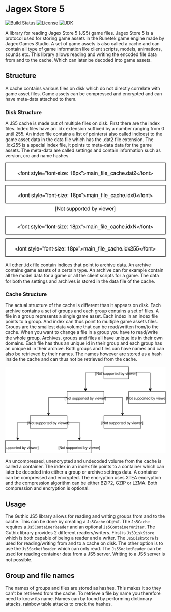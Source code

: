 # Jagex Store 5
[![Build Status](https://img.shields.io/travis/com/guthix/Jagex-Store-5?style=flat-square)](https://travis-ci.com/guthix/Jagex-Store-5)
[![License](https://img.shields.io/github/license/guthix/Jagex-Store-5?style=flat-square)](https://github.com/guthix/Jagex-Store-5/blob/master/LICENSE)
[![JDK](https://img.shields.io/badge/JDK-Java%209%2B-blue?style=flat-square)]()

A library for reading Jagex Store 5 (JS5) game files. Jagex Store 5 is a 
protocol used for storing game assets in the Runetek game engine made by
Jagex Games Studio. A set of game assets is also called a cache and can
contain all type of game information like client scripts, models, 
animations, sounds etc. This library allows reading and writing the 
encoded file data from and to the cache. Which can later be decoded into 
game assets.

## Structure
A cache contains various files on disk which do not directly correlate 
with game asset files. Game assets can be compressed and encrypted and
can have meta-data attached to them.

### Disk Structure
A JS5 cache is made out of multiple files on disk. First there are the
index files. Index files have an .idx extension suffixed by a number
ranging from 0 until 255. An index file contains a list of pointers(
also called indices) to the game asset data in the data file which has 
the .dat2 file extension. The .idx255 is a special index file, it points
to meta-data data for the game assets. The meta-data are called settings 
and contain information such as version, crc and name hashes.

![JS5 cache stored on disk](docs/images/FileOverview.svg)

All other .idx file contain indices that point to archive data. An 
archive contains game assets of a certain type. An archive can for 
example contain all the model data for a game or all the client scripts 
for a game. The data for both the settings and archives is stored in the 
data file of the cache.

### Cache Structure
The actual structure of the cache is different than it appears on disk.
Each archive contains a set of groups and each group contains a set of
files. A file in a group represents a single game asset. Each index in
an index file points to a group. And index can thus point to multiple
game assets files. Groups are the smallest data volume that can be
read/written from/to the cache. When you want to change a file in a 
group you have to read/write the whole group. Archives, groups and files
all have unique ids in their own domains. Each file has thus an unique 
id in their group and each group has an unique id in their archive. Both 
groups and files can have names and can also be retrieved by their names. 
The names however are stored as a hash inside the cache and can thus not 
be retrieved from the cache.

![JS5 cache content](docs/images/HighLevelOverview.svg)

An uncompressed, unencrypted and undecoded volume from the cache is called 
a container. The index in an index file points to a container which can 
later be decoded into either a group or archive settings data. A 
container can be compressed and encrypted. The encryption uses XTEA
encryption and the compression algorithm can be either BZIP2, GZIP
or LZMA. Both compression and encryption is optional. 

## Usage
The Guthix JS5 library allows for reading and writing groups from and to
the cache. This can be done by creating a `Js5Cache` object. The 
`Js5Cache` requires a `Js5ContainerReader` and an optional `Js5ContainerWriter`. 
The Guthix library provides 2 different readers/writers. First is 
`Js5DiskStore` which is both capable of being a reader and a writer.
The `Js5DiskStore` is used for reading/writing from and to a cache on 
disk. The other option is to use the `Js5SocketReader` which can only 
read. The `Js5SocketReader` can be used for reading container data from
a JS5 server. Writing to a JS5 server is not possible.

## Group and file names
The names of groups and files are stored as hashes. This makes it so 
they can't be retrieved from the cache. To retrieve a file by name you 
therefore need to know its name. Names can by found by performing 
dictionary attacks, rainbow table attacks to crack the hashes.